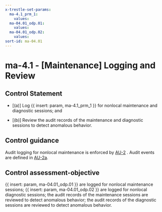 ```yaml
---
x-trestle-set-params:
  ma-4.1_prm_1:
    values:
  ma-04.01_odp.01:
    values:
  ma-04.01_odp.02:
    values:
sort-id: ma-04.01
---
```


# ma-4.1 - \[Maintenance\] Logging and Review

## Control Statement

- \[(a)\] Log {{ insert: param, ma-4.1_prm_1 }} for nonlocal maintenance and diagnostic sessions; and

- \[(b)\] Review the audit records of the maintenance and diagnostic sessions to detect anomalous behavior.

## Control guidance

Audit logging for nonlocal maintenance is enforced by [AU-2](#au-2) . Audit events are defined in [AU-2a](#au-2_smt.a).

## Control assessment-objective

{{ insert: param, ma-04.01_odp.01 }} are logged for nonlocal maintenance sessions;
{{ insert: param, ma-04.01_odp.02 }} are logged for nonlocal diagnostic sessions;
the audit records of the maintenance sessions are reviewed to detect anomalous behavior;
the audit records of the diagnostic sessions are reviewed to detect anomalous behavior.
